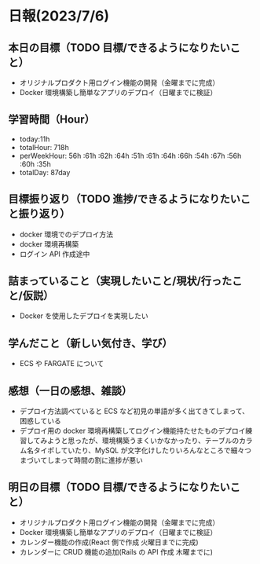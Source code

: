 # 日報(2023/7/6)

## 本日の目標（TODO 目標/できるようになりたいこと）

- オリジナルプロダクト用ログイン機能の開発（金曜までに完成）
- Docker 環境構築し簡単なアプリのデプロイ（日曜までに検証）

## 学習時間（Hour）

- today:11h
- totalHour: 718h
- perWeekHour: 56h :61h :62h :64h :51h :61h :64h :66h :54h :67h :56h :60h :35h
- totalDay: 87day

## 目標振り返り（TODO 進捗/できるようになりたいこと振り返り）

- docker 環境でのデプロイ方法
- docker 環境再構築
- ログイン API 作成途中

## 詰まっていること（実現したいこと/現状/行ったこと/仮説）

- Docker を使用したデプロイを実現したい

## 学んだこと（新しい気付き、学び）

- ECS や FARGATE について

## 感想（一日の感想、雑談）

- デプロイ方法調べていると ECS など初見の単語が多く出てきてしまって、困惑している
- デプロイ用の docker 環境再構築してログイン機能持たせたものデプロイ練習してみようと思ったが、環境構築うまくいかなかったり、テーブルのカラム名タイポしていたり、MySQL が文字化けしたりいろんなところで細々つまづいてしまって時間の割に進捗が悪い

## 明日の目標（TODO 目標/できるようになりたいこと）

- オリジナルプロダクト用ログイン機能の開発（金曜までに完成）
- Docker 環境構築し簡単なアプリのデプロイ（日曜までに検証）
- カレンダー機能の作成(React 側で作成 火曜日までに完成)
- カレンダーに CRUD 機能の追加(Rails の API 作成 木曜までに)
